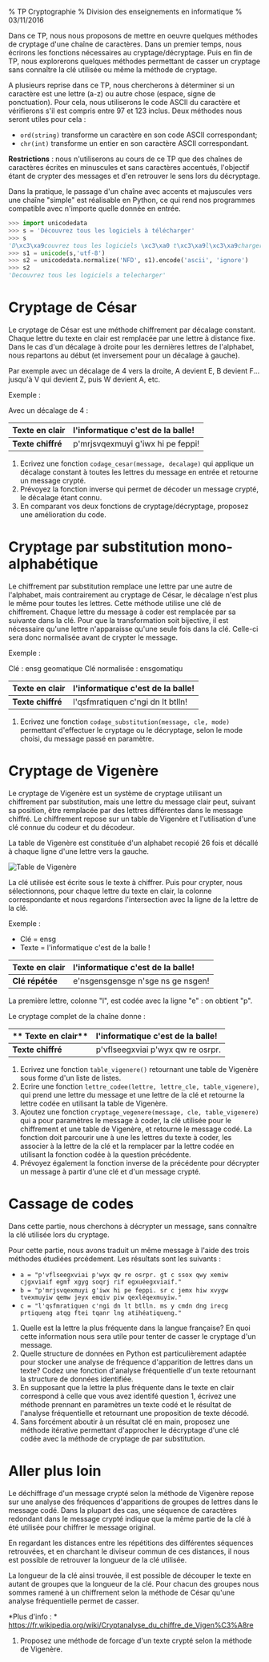 % TP Cryptographie
% Division des enseignements en informatique
% 03/11/2016


Dans ce TP, nous nous proposons de mettre en oeuvre quelques méthodes de cryptage d'une chaîne de caractères. Dans un premier temps, nous écrirons les fonctions nécessaires au cryptage/décryptage. Puis en fin de TP, nous explorerons quelques méthodes permettant de casser un cryptage sans connaître la clé utilisée ou même la méthode de cryptage.

A plusieurs reprise dans ce TP, nous chercherons à déterminer si un caractère est une lettre (a-z) ou autre chose (espace, signe de ponctuation). Pour cela, nous utiliserons le code ASCII du caractère et vérifierons s'il est compris entre 97 et 123 inclus. Deux méthodes nous seront utiles pour cela :

* `ord(string)` transforme un caractère en son code ASCII correspondant;
* `chr(int)` transforme un entier en son caractère ASCII correspondant.

**Restrictions** : nous n'utiliserons au cours de ce TP que des chaînes de caractères écrites en minuscules et sans caractères accentués, l'objectif étant de crypter des messages et d'en retrouver le sens lors du décryptage. 

Dans la pratique, le passage d'un chaîne avec accents et majuscules vers une chaîne "simple" est réalisable en Python, ce qui rend nos programmes compatible avec n'importe quelle donnée en entrée.

``` python
>>> import unicodedata
>>> s = 'Découvrez tous les logiciels à télécharger'
>>> s
'D\xc3\xa9couvrez tous les logiciels \xc3\xa0 t\xc3\xa9l\xc3\xa9charger'
>>> s1 = unicode(s,'utf-8')
>>> s2 = unicodedata.normalize('NFD', s1).encode('ascii', 'ignore')     
>>> s2
'Decouvrez tous les logiciels a telecharger'
```


# Cryptage de César #
Le cryptage de César est une méthode chiffrement par décalage constant. Chaque lettre du texte en clair est remplacée par une lettre à distance fixe. Dans le cas d'un décalage à droite pour les dernières lettres de l'alphabet, nous repartons au début (et inversement pour un décalage à gauche).

Par exemple avec un décalage de 4 vers la droite, A devient E, B devient F... jusqu'à V qui devient Z, puis W devient A, etc.

Exemple :

Avec un décalage de 4 :

| **Texte en clair** | l'informatique c'est de la balle! |
|:-------------------|:----------------------------------|
| **Texte chiffré**  | p'mrjsvqexmuyi g'iwx hi pe feppi! |

1. Ecrivez une fonction `codage_cesar(message, decalage)` qui applique un décalage constant à toutes les lettres du message en entrée et retourne un message crypté.
2. Prévoyez la fonction inverse qui permet de décoder un message crypté, le décalage étant connu.
3. En comparant vos deux fonctions de cryptage/décryptage, proposez une amélioration du code.


# Cryptage par substitution mono-alphabétique #
Le chiffrement par substitution remplace une lettre par une autre de l'alphabet, mais contrairement au cryptage de César, le décalage n'est plus le même pour toutes les lettres. Cette méthode utilise une clé de chiffrement. Chaque lettre du message à coder est remplacée par sa suivante dans la clé. Pour que la transformation soit bijective, il est nécessaire qu'une lettre n'apparaisse qu'une seule fois dans la clé. Celle-ci sera donc normalisée avant de crypter le message.

Exemple :

Clé : ensg geomatique
Clé normalisée : ensgomatiqu
 
| **Texte en clair** | l'informatique c'est de la balle! |
|:-------------------|:----------------------------------|
| **Texte chiffré**  | l'qsfmratiquen c'ngi dn lt btlln! |

1. Ecrivez une fonction `codage_substitution(message, cle, mode)` permettant d'effectuer le cryptage ou le décryptage, selon le mode choisi, du message passé en paramètre.


# Cryptage de Vigenère #
Le cryptage de Vigenère est un système de cryptage utilisant un chiffrement par substitution, mais une lettre du message clair peut, suivant sa position, être remplacée par des lettres différentes dans le message chiffré. Le chiffrement repose sur un table de Vigenère et l'utilisation d'une clé connue du codeur et du décodeur. 

La table de Vigenère est constituée d'un alphabet recopié 26 fois et décallé à chaque ligne d'une lettre vers la gauche.

![Table de Vigenère](img/vigenere.png)

La clé utilisée est écrite sous le texte à chiffrer. Puis pour crypter, nous sélectionnons, pour chaque lettre du texte en clair, la colonne correspondante et nous regardons l'intersection avec la ligne de la lettre de la clé.

Exemple :

* Clé = ensg
* Texte = l'informatique c'est de la balle !

| **Texte en clair** | l'informatique c'est de la balle! |
|:-------------------|:----------------------------------|
| **Clé répétée**    | e'nsgensgensge n'sge ns ge nsgen! |

La première lettre, colonne "l", est codée avec la ligne "e" : on obtient "p".

Le cryptage complet de la chaîne donne :

| ** Texte en clair** | l'informatique c'est de la balle! |
|:--------------------|:----------------------------------|
| **Texte chiffré**   | p'vflseegxviai p'wyx qw re osrpr. |


1. Ecrivez une fonction `table_vigenere()` retournant une table de Vigenère sous forme d'un liste de listes.
2. Ecrire une fonction `lettre_codee(lettre, lettre_cle, table_vigenere)`, qui prend une lettre du message et une lettre de la clé et retourne la lettre codée en utilisant la table de Vigenère.
3. Ajoutez une fonction `cryptage_vegenere(message, cle, table_vigenere)` qui a pour paramètres le message à coder, la clé utilisée pour le chiffrement et une table de Vigenère, et retourne le message codé.
La fonction doit parcourir une à une les lettres du texte à coder, les associer à la lettre de la clé et la remplacer par la lettre codée en utilisant la fonction codée à la question précédente.
4. Prévoyez également la fonction inverse de la précédente pour décrypter un message à partir d'une clé et d'un message crypté.



# Cassage de codes #
Dans cette partie, nous cherchons à décrypter un message, sans connaître la clé utilisée lors du cryptage.

Pour cette partie, nous avons traduit un même message à l'aide des trois méthodes étudiées prcédement. Les résultats sont les suivants :

* `a = "p'vflseegxviai p'wyx qw re osrpr. gt c ssox qwy xemiw cjgxviaif egmf xgyg soqrj rif egxuéegxviaif."`
* `b = "p'mrjsvqexmuyi g'iwx hi pe feppi. sr c jemx hiw xvygw tvexmuyiw qemw jeyx emqiv piw qexléqexmuyiw."`
* `c = "l'qsfmratiquen c'ngi dn lt btlln. ms y cmdn dng irecg prtiqueng atqg ftei tqanr lng atihéatiqueng."`



1. Quelle est la lettre la plus fréquente dans la langue française? En quoi cette information nous sera utile pour tenter de casser le cryptage d'un message.
2. Quelle structure de données en Python est particulièrement adaptée pour stocker une analyse de fréquence d'apparition de lettres dans un texte? Codez une fonction d'analyse fréquentielle d'un texte retournant la structure de données identifiée.
3. En supposant que la lettre la plus fréquente dans le texte en clair correspond à celle que vous avez identifé question 1, écrivez une méthode prennant en paramètres un texte codé et le résultat de l'analyse fréquentielle et retournant une proposition de texte décodé. 
4. Sans forcément aboutir à un résultat clé en main, proposez une méthode itérative permettant d'approcher le décryptage d'une clé codée avec la méthode de cryptage de par substitution.


# Aller plus loin #
Le déchiffrage d'un message crypté selon la méthode de Vigenère repose sur une analyse des fréquences d'apparitions de groupes de lettres dans le message codé. Dans la plupart des cas, une séquence de caractères redondant dans le message crypté indique que la même partie de la clé à été utilisée pour chiffrer le message original.

En regardant les distances entre les répétitions des différentes séquences retrouvées, et en charchant le diviseur commun de ces distances, il nous est possible de retrouver la longueur de la clé utilisée.

La longueur de la clé ainsi trouvée, il est possible de découper le texte en autant de groupes que la longueur de la clé. Pour chacun des groupes nous sommes ramené à un chiffrement selon la méthode de César qu'une analyse fréquentielle permet de casser.

*Plus d'info : * <https://fr.wikipedia.org/wiki/Cryptanalyse_du_chiffre_de_Vigen%C3%A8re>

1. Proposez une méthode de forcage d'un texte crypté selon la méthode de Vigenère.

